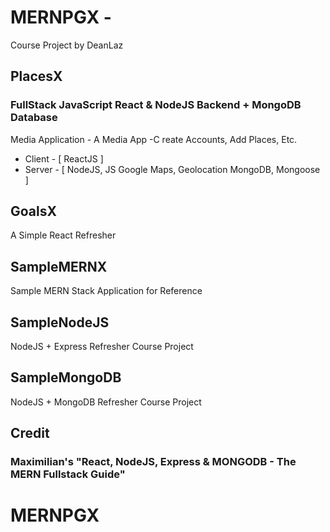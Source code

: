 # MERNPGX -

Course Project by DeanLaz

## PlacesX

### FullStack JavaScript React & NodeJS Backend + MongoDB Database

Media Application - A Media App -C reate Accounts, Add Places, Etc.

- Client - [ ReactJS ]
- Server - [ NodeJS, JS Google Maps, Geolocation MongoDB, Mongoose ]

## GoalsX

A Simple React Refresher

## SampleMERNX

Sample MERN Stack Application for Reference

## SampleNodeJS

NodeJS + Express Refresher Course Project

## SampleMongoDB

NodeJS + MongoDB Refresher Course Project

## Credit

### Maximilian's "React, NodeJS, Express & MONGODB - The MERN Fullstack Guide"

# MERNPGX
